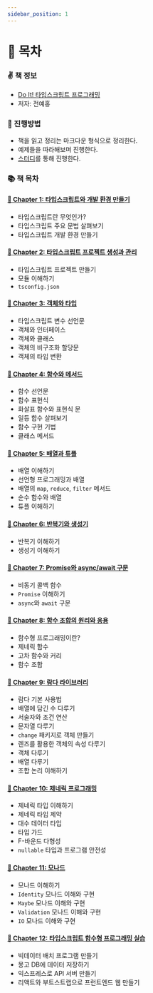 ```yaml
---
sidebar_position: 1
---
```


# 🚀 목차

### ✌️ 책 정보
- [Do It! 타입스크립트 프로그래밍](http://www.yes24.com/Product/Goods/89328106?OzSrank=1)
- 저자: 전예홍

### 🎯 진행방법
- 책을 읽고 정리는 마크다운 형식으로 정리한다.
- 예제들을 따라해보며 진행한다.
- [스터디](https://github.com/Fortuna-Study/learning-typescript)를 통해 진행한다.

### 📚 책 목차

#### [🎈 Chapter 1: 타입스크립트와 개발 환경 만들기](/docs/typescript/do-it-typescript/chapter-1)
- 타입스크립트란 무엇인가?
- 타입스크립트 주요 문법 살펴보기
- 타입스크립트 개발 환경 만들기

#### [🎈 Chapter 2: 타입스크립트 프로젝트 생성과 관리](/docs/typescript/do-it-typescript/chapter-2)
- 타입스크립트 프로젝트 만들기
- 모듈 이해하기
- `tsconfig.json`

#### [🎈 Chapter 3: 객체와 타입](/docs/typescript/do-it-typescript/chapter-3)
- 타입스크립트 변수 선언문
- 객체와 인터페이스
- 객체와 클래스
- 객체의 비구조화 할당문
- 객체의 타입 변환

#### [🎈 Chapter 4: 함수와 메서드](/docs/typescript/do-it-typescript/chapter-4)
- 함수 선언문
- 함수 표현식
- 화살표 함수와 표현식 문
- 일등 함수 살펴보기
- 함수 구현 기법
- 클래스 메서드

#### [🎈 Chapter 5: 배열과 튜플](/docs/typescript/do-it-typescript/chapter-5)
- 배열 이해하기
- 선언형 프로그래밍과 배열
- 배열의 `map`, `reduce`, `filter` 메서드
- 순수 함수와 배열
- 튜플 이해하기

#### [🎈 Chapter 6: 반복기와 생성기](/docs/typescript/do-it-typescript/chapter-6)
- 반복기 이해하기
- 생성기 이해하기

#### [🎈 Chapter 7: Promise와 async/await 구문](/docs/typescript/do-it-typescript/chapter-7)
- 비동기 콜백 함수
- `Promise` 이해하기
- `async`와 `await` 구문

#### [🎈 Chapter 8: 함수 조합의 원리와 응용](/docs/typescript/do-it-typescript/chapter-8)
- 함수형 프로그래밍이란?
- 제네릭 함수
- 고차 함수와 커리
- 함수 조합

#### [🎈 Chapter 9: 람다 라이브러리](/docs/typescript/do-it-typescript/chapter-9)
- 람다 기본 사용법
- 배열에 담긴 수 다루기
- 서술자와 조건 연산
- 문자열 다루기
- `change` 패키지로 객체 만들기
- 렌즈를 활용한 객체의 속성 다루기
- 객체 다루기
- 배열 다루기
- 조합 논리 이해하기

#### [🎈 Chapter 10: 제네릭 프로그래밍](/docs/typescript/do-it-typescript/chapter-10)
- 제네릭 타입 이해하기
- 제네릭 타입 제약
- 대수 데이터 타입
- 타입 가드
- F-바운드 다형성
- `nullable` 타입과 프로그램 안전성

#### [🎈 Chapter 11: 모나드](/docs/typescript/do-it-typescript/chapter-11)
- 모나드 이해하기
- `Identity` 모나드 이해와 구현
- `Maybe` 모나드 이해와 구현
- `Validation` 모나드 이해와 구현
- `IO` 모나드 이해와 구현

#### [🎈 Chapter 12: 타입스크립트 함수형 프로그래밍 실습](/docs/typescript/do-it-typescript/chapter-12)
- 빅데이터 배치 프로그램 만들기
- 몽고 DB에 데이터 저장하기
- 익스프레스로 API 서버 만들기
- 리액트와 부트스트랩으로 프런트엔드 웹 만들기

